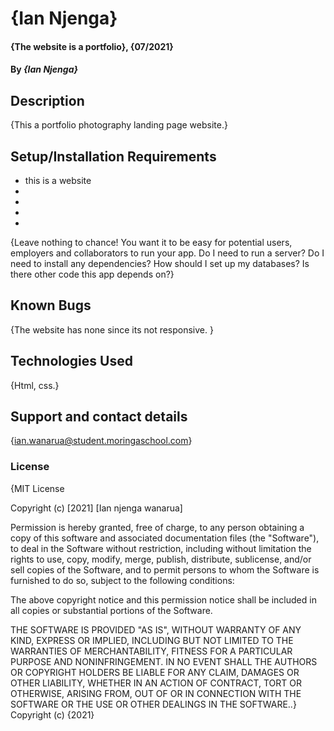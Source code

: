 # {Ian Njenga}
#### {The website is a portfolio}, {07/2021}
#### By *{Ian Njenga}*
## Description
{This a portfolio photography landing page website.}
## Setup/Installation Requirements
* this is a website
* 
* 
* 
* 
{Leave nothing to chance! You want it to be easy for potential users, employers and collaborators to run your app. Do I need to run a server? Do I need to install any dependencies? How should I set up my databases? Is there other code this app depends on?}
## Known Bugs
{The website has none since its not responsive. }
## Technologies Used
{Html, css.}
## Support and contact details
{ian.wanarua@student.moringaschool.com}
### License
{MIT License

Copyright (c) [2021] [Ian njenga wanarua]

Permission is hereby granted, free of charge, to any person obtaining a copy
of this software and associated documentation files (the "Software"), to deal
in the Software without restriction, including without limitation the rights
to use, copy, modify, merge, publish, distribute, sublicense, and/or sell
copies of the Software, and to permit persons to whom the Software is
furnished to do so, subject to the following conditions:

The above copyright notice and this permission notice shall be included in all
copies or substantial portions of the Software.

THE SOFTWARE IS PROVIDED "AS IS", WITHOUT WARRANTY OF ANY KIND, EXPRESS OR
IMPLIED, INCLUDING BUT NOT LIMITED TO THE WARRANTIES OF MERCHANTABILITY,
FITNESS FOR A PARTICULAR PURPOSE AND NONINFRINGEMENT. IN NO EVENT SHALL THE
AUTHORS OR COPYRIGHT HOLDERS BE LIABLE FOR ANY CLAIM, DAMAGES OR OTHER
LIABILITY, WHETHER IN AN ACTION OF CONTRACT, TORT OR OTHERWISE, ARISING FROM,
OUT OF OR IN CONNECTION WITH THE SOFTWARE OR THE USE OR OTHER DEALINGS IN THE
SOFTWARE..}
Copyright (c) {2021}

